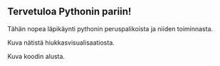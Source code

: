 ## Tervetuloa Pythonin pariin!

Tähän nopea läpikäynti pythonin peruspalikoista ja niiden toiminnasta.

Kuva nätistä hiukkasvisualisaatiosta.

Kuva koodin alusta.

